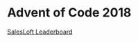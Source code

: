Advent of Code 2018
===================

[SalesLoft Leaderboard](https://adventofcode.com/2018/leaderboard/private/view/385384)
